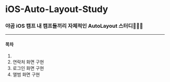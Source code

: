 # iOS-Auto-Layout-Study
### 야곰 iOS 캠프 내 캠프들끼리 자체적인 AutoLayout 스터디🧑🏻‍💻
***
#### 목차
1. [설정 화면 구현]:https://github.com/GREENOVER/iOS-Auto-Layout-Study/tree/week1-green
2. 연락처 화면 구현
3. 로그인 화면 구현
4. 앨범 화면 구현
